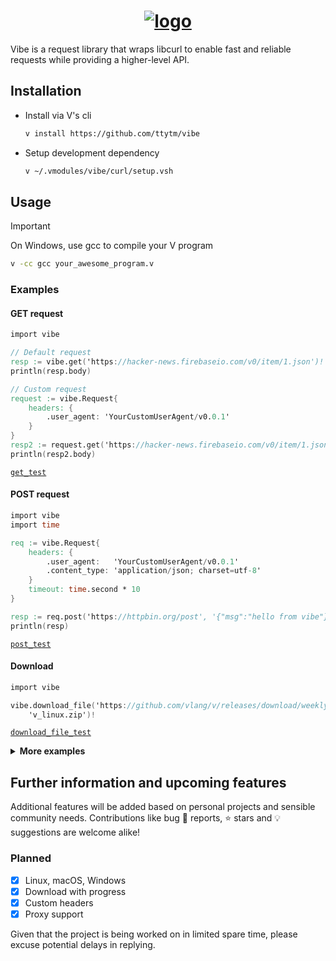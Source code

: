 <div align="center">

# [![logo](https://github.com/ttytm/vibe/assets/34311583/b894de5f-cdcd-4002-82ee-29d2c9b4eccd)](https://github.com/ttytm/vibe)

</div>

Vibe is a request library that wraps libcurl to enable fast and reliable requests while providing a
higher-level API.

## Installation

- Install via V's cli

  ```sh
  v install https://github.com/ttytm/vibe
  ```

- Setup development dependency

  ```sh
  v ~/.vmodules/vibe/curl/setup.vsh
  ```

## Usage

> [!IMPORTANT]
> On Windows, use gcc to compile your V program
>
> ```sh
> v -cc gcc your_awesome_program.v
> ```

### Examples

#### GET request

```v
import vibe

// Default request
resp := vibe.get('https://hacker-news.firebaseio.com/v0/item/1.json')!
println(resp.body)

// Custom request
request := vibe.Request{
	headers: {
		.user_agent: 'YourCustomUserAgent/v0.0.1'
	}
}
resp2 := request.get('https://hacker-news.firebaseio.com/v0/item/1.json')!
println(resp2.body)
```

[`get_test`](https://github.com/ttytm/vibe/blob/main/src/_tests_get_test.v)

#### POST request

```v
import vibe
import time

req := vibe.Request{
	headers: {
		.user_agent:   'YourCustomUserAgent/v0.0.1'
		.content_type: 'application/json; charset=utf-8'
	}
	timeout: time.second * 10
}

resp := req.post('https://httpbin.org/post', '{"msg":"hello from vibe"}')!
println(resp)
```

[`post_test`](https://github.com/ttytm/vibe/blob/main/src/_tests_post_test.v)

#### Download

```v
import vibe

vibe.download_file('https://github.com/vlang/v/releases/download/weekly.2023.23/v_linux.zip',
	'v_linux.zip')!
```

[`download_file_test`](https://github.com/ttytm/vibe/blob/main/src/_tests_download_file_test.v)

<details><summary><b>More examples</b></summary>

<br>

#### GET Slice request

If optimizing speed is of concern when querying pages with large response bodies, and you know you
only need a portion of them, you can perform a `get_slice` request.

```v oksyntax
// Sends a GET request to the specified `url` and returns a slice of the response content.
// Allocation of the received response as a vstring is postponed until the `start` byte position is reached.
// The content is returned as soon as the slice reaches its `max_size` (offset from `start`)
// - `max_size` can be `none` to return the remainder from the start.
pub fn (req Request) get_slice(url string, start usize, max_size ?usize) !Response
```

```v
import vibe
import net.html

resp := vibe.get_slice('https://docs.vosca.dev/advanced-concepts/v-and-c.html', 65_000,
	10_000)!
selector := html.parse(resp.body).get_tags_by_class_name('language-vmod')[0]
println(selector.text())
```

[`get_slice_test`](https://github.com/ttytm/vibe/blob/main/src/_tests_get_slice_test.v)

#### Download with progress

```v oksyntax
// Downloads a document from the specified `url` and saves it to the specified `file_path`.
// `download` must implement a `progress(pos usize, size usize)`, and a `finish()` method.
pub fn (req Request) download_file_with_progress(url string, file_path string, download Download) !Response
```

```v
import vibe
import os

// User-defined struct that implements the `Download` interface.
struct MyStruct {
	foo string
	bar string
}

fn (dl MyStruct) progress(pos u64, size u64) {
	print('\rDownloading... ${f64(pos) / size * 100:.2f}%')
	os.flush()
}

fn (dl MyStruct) finish() {
	println('\nDownload completed.')
}

mut download := MyStruct{}
vibe.download_file_with_progress('https://github.com/vlang/v/releases/download/weekly.2023.23/v_linux.zip',
	'v_linux.zip', mut download)!
```

#### Persistent Cookie

Share cookies between requests / sessions with a curl cookie jar file.

<em>The demo below does not provide real authentication data, for a "full" use-case scenario,
change the payload data and requested URLs to actual addresses that require authentication.</em>

```v
import vibe
import os

cookie_jar := './demo_cookie'

req := vibe.Request{
	headers:    {
		.content_type: 'application/json; charset=utf-8'
	}
	cookie_jar: cookie_jar
}

// Login and save cookies to curl cookie file.
req.post('https://api.yourdomain.com/v1/login', '{"username":"yourname","password":"password"}')!

// Use the `cookie_file` in subsequent sessions to access endpoints that require the authentication above.
req2 := vibe.Request{
	headers:     {
		.content_type: 'application/json; charset=utf-8'
	}
	cookie_file: cookie_jar
}

resp := req2.get('https://api.yourdomain.com/v1/protected_page')!
// ... use resp

// Remove the cookie file or keep it for later usage.
os.rm(cookie_jar)!
```

</details>

## Further information and upcoming features

Additional features will be added based on personal projects and sensible community needs.
Contributions like bug 🐛 reports, ⭐ stars and 💡 suggestions are welcome alike!

### Planned

- [x] Linux, macOS, Windows
- [x] Download with progress
- [x] Custom headers
- [x] Proxy support

Given that the project is being worked on in limited spare time, please excuse potential delays in replying.
